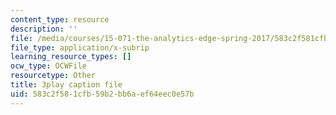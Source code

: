 ```yaml
---
content_type: resource
description: ''
file: /media/courses/15-071-the-analytics-edge-spring-2017/583c2f581cfb59b2bb6aef64eec0e57b_cT3KA-QLEI0.vtt
file_type: application/x-subrip
learning_resource_types: []
ocw_type: OCWFile
resourcetype: Other
title: 3play caption file
uid: 583c2f58-1cfb-59b2-bb6a-ef64eec0e57b
---
```

